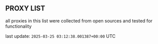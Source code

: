 ## PROXY LIST

all proxies in this list were collected from open sources and tested for functionality

last update: `2025-03-25 03:12:38.001387+00:00` UTC